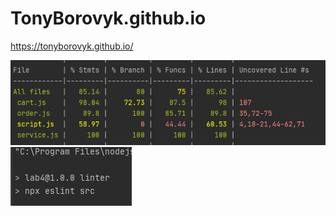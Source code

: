 # TonyBorovyk.github.io
https://tonyborovyk.github.io/

![Image alt](https://github.com/TonyBorovyk/TonyBorovyk.github.io/raw/master/coverage.png)
![Image alt](https://github.com/TonyBorovyk/TonyBorovyk.github.io/raw/master/Linker.png)
